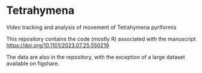 # Tetrahymena
Video tracking and analysis of movement of Tetrahymena pyriformis

This repository contains the code (mostly R) associated with the manuscript
https://doi.org/10.1101/2023.07.25.550219 

The data are also in the repository, with the exception of a large dataset available on figshare.
